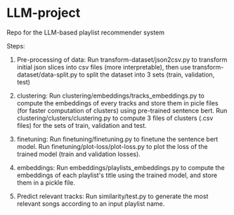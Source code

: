 # LLM-project
Repo for the LLM-based playlist recommender system

Steps:

1. Pre-processing of data: Run transform-dataset/json2csv.py to transform initial json slices into csv files (more interpretable), then use transform-dataset/data-split.py to split the dataset into 3 sets (train, validation, test)

2. clustering: Run clustering/embeddings/tracks_embeddings.py to compute the embeddings of every tracks and store them in picle files (for faster computation of clusters) using pre-trained sentence bert.
   Run clustering/clusters/clustering.py to compute 3 files of clusters (.csv files) for the sets of train, validation and test.

3. finetuning: Run finetuning/finetuning.py to finetune the sentence bert model.
   Run finetuning/plot-loss/plot-loss.py to plot the loss of the trained model (train and validation losses).

4. embeddings: Run embeddings/playlists_embeddings.py to compute the embeddings of each playlist's title using the trained model, and store them in a pickle file.

5. Predict relevant tracks: Run similarity/test.py to generate the most relevant songs according to an input playlist name.
